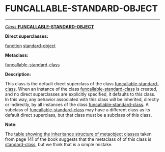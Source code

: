FUNCALLABLE-STANDARD-OBJECT
===========================

------------------------------------------------------------------------

[*Class* **FUNCALLABLE-STANDARD-OBJECT**]()

**Direct superclasses:**

[]()[function](class-function.md) [standard-object](class-standard-object.md)

**Metaclass:**

[funcallable-standard-class](class-funcallable-standard-class.md)

**Description:**

This class is the default direct superclass of the class [funcallable-standard-class](class-funcallable-standard-class.md). When an instance of the class [funcallable-standard-class](class-funcallable-standard-class.md) is created, and no direct superclasses are explicitly specified, it defaults to this class. In this way, any behavior associated with this class will be inherited, directly or indirectly, by all instances of the class [funcallable-standard-class](class-funcallable-standard-class.md). A subclass of [funcallable-standard-class](class-funcallable-standard-class.md) may have a different class as its default direct superclass, but that class must be a subclass of this class.

**Note:**

The [table showing the inheritance structure of metaobject classes](inheritance-structure.md) taken from page 141 of the book suggests that the metaclass of of this class is [standard-class](class-standard-class.md), but we think that is a simple mistake.
